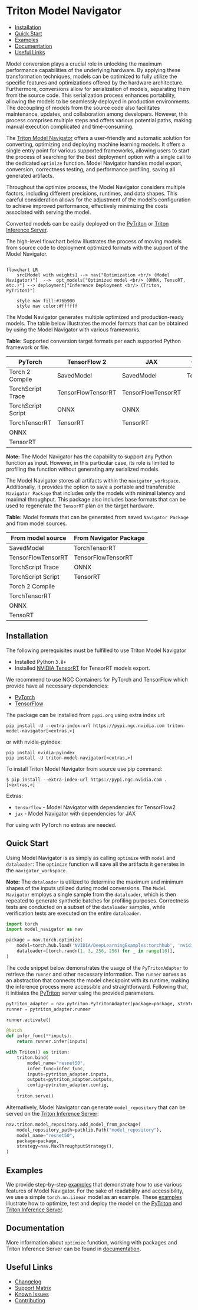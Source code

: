 <!--
Copyright (c) 2021-2023, NVIDIA CORPORATION. All rights reserved.

Licensed under the Apache License, Version 2.0 (the "License");
you may not use this file except in compliance with the License.
You may obtain a copy of the License at

    http://www.apache.org/licenses/LICENSE-2.0

Unless required by applicable law or agreed to in writing, software
distributed under the License is distributed on an "AS IS" BASIS,
WITHOUT WARRANTIES OR CONDITIONS OF ANY KIND, either express or implied.
See the License for the specific language governing permissions and
limitations under the License.
-->

# Triton Model Navigator


<!-- START doctoc generated TOC please keep comment here to allow auto update -->
<!-- DON'T EDIT THIS SECTION, INSTEAD RE-RUN doctoc TO UPDATE -->

- [Installation](#installation)
- [Quick Start](#quick-start)
- [Examples](#examples)
- [Documentation](#documentation)
- [Useful Links](#useful-links)

<!-- END doctoc generated TOC please keep comment here to allow auto update -->


Model conversion plays a crucial role in unlocking the maximum performance capabilities of the underlying hardware. By applying these transformation techniques, models can be optimized to fully utilize the specific features and optimizations offered by the hardware architecture. Furthermore, conversions allow for serialization of models, separating them from the source code. This serialization process enhances portability, allowing the models to be seamlessly deployed in production environments. The decoupling of models from the source code also facilitates maintenance, updates, and collaboration among developers.
However, this process comprises multiple steps and offers various potential paths, making manual execution complicated and time-consuming.

The [Triton Model Navigator](https://github.com/triton-inference-server/model_navigator) offers a user-friendly and automatic solution for converting, optimizing and deploying machine learning models. It offers a single entry point for various supported frameworks, allowing users to start the process of searching for the best deployment option with a single call to the dedicated `optimize` function. Model Navigator handles model export, conversion, correctness testing, and performance profiling, saving all generated artifacts.

Throughout the optimize process, the Model Navigator considers multiple factors, including different precisions, runtimes, and data shapes. This careful consideration allows for the adjustment of the model's configuration to achieve improved performance, effectively minimizing the costs associated with serving the model.

Converted models can be easily deployed on the [PyTriton](https://github.com/triton-inference-server/pytriton) or [Triton Inference Server](https://github.com/triton-inference-server/server).

The high-level flowchart below illustrates the process of moving models from source code to deployment optimized formats with the support of the Model Navigator.

```mermaid

flowchart LR
    src[Model with weights] --> nav["Optimization <br/> (Model Navigator)"]  -->  opt_models["Optimized model <br/> (ONNX, TensoRT, etc.)"] --> deployment["Inference Deployment <br/> (Triton, PyTriton)"]

    style nav fill:#76b900
    style nav color:#ffffff
```

The Model Navigator generates multiple optimized and production-ready models. The table below illustrates the model formats that can be obtained by using the Model Navigator with various frameworks.

**Table:** Supported conversion target formats per each supported Python framework or file.

| **PyTorch**        | **TensorFlow 2**   | **JAX**            | **ONNX** |
|--------------------|--------------------|--------------------|----------|
| Torch 2 Compile    | SavedModel         | SavedModel         | TensorRT |
| TorchScript Trace  | TensorFlowTensorRT | TensorFlowTensorRT |          |
| TorchScript Script | ONNX               | ONNX               |          |
| TorchTensorRT      | TensorRT           | TensorRT           |          |
| ONNX               |                    |                    |          |
| TensorRT           |                    |                    |          |

**Note:** The Model Navigator has the capability to support any Python function as input. However, in this particular case, its role is limited to profiling the function without generating any serialized models.

The Model Navigator stores all artifacts within the `navigator_workspace`. Additionally, it provides the option to save a portable and transferable `Navigator Package` that includes only the models with minimal latency and maximal throughput. This package also includes base formats that can be used to regenerate the `TensorRT` plan on the target hardware.

**Table:** Model formats that can be generated from saved `Navigator Package` and from model sources.

| **From model source**  | **From Navigator Package**  |
|------------------------|-----------------------------|
| SavedModel             | TorchTensorRT               |
| TensorFlowTensorRT     | TensorFlowTensorRT          |
| TorchScript Trace      | ONNX                        |
| TorchScript Script     | TensorRT                    |
| Torch 2 Compile        |                             |
| TorchTensorRT          |                             |
| ONNX                   |                             |
| TensoRT                |                             |

## Installation

The following prerequisites must be fulfilled to use Triton Model Navigator

- Installed Python `3.8+`
- Installed [NVIDIA TensorRT](https://developer.nvidia.com/tensorrt) for TensorRT models export.

We recommend to use NGC Containers for PyTorch and TensorFlow which provide have all necessary dependencies:

- [PyTorch](https://catalog.ngc.nvidia.com/orgs/nvidia/containers/pytorch)
- [TensorFlow](https://catalog.ngc.nvidia.com/orgs/nvidia/containers/tensorflow)

The package can be installed from `pypi.org` using extra index url:


```shell
pip install -U --extra-index-url https://pypi.ngc.nvidia.com triton-model-navigator[<extras,>]
```

or with nvidia-pyindex:

```shell
pip install nvidia-pyindex
pip install -U triton-model-navigator[<extras,>]
```

To install Triton Model Navigator from source use pip command:

```shell
$ pip install --extra-index-url https://pypi.ngc.nvidia.com .[<extras,>]
```

Extras:

- `tensorflow` - Model Navigator with dependencies for TensorFlow2
- `jax` - Model Navigator with dependencies for JAX

For using with PyTorch no extras are needed.

## Quick Start

Using Model Navigator is as simply as calling `optimize` with `model` and `dataloader`:
The `optimize` function will save all the artifacts it generates in the `navigator_workspace`.

**Note:** The `dataloader` is utilized to determine the maximum and minimum shapes of the inputs utilized during model conversions. The `Model Navigator` employs a single sample from the `dataloader`, which is then repeated to generate synthetic batches for profiling purposes. Correctness tests are conducted on a subset of the `dataloader` samples, while verification tests are executed on the entire `dataloader`.


```python
import torch
import model_navigator as nav

package = nav.torch.optimize(
    model=torch.hub.load('NVIDIA/DeepLearningExamples:torchhub', 'nvidia_resnet50', pretrained=True).eval(),
    dataloader=[torch.randn(1, 3, 256, 256) for _ in range(10)],
)
```

The code snippet below demonstrates the usage of the `PyTritonAdapter` to retrieve the `runner` and other necessary information. The `runner` serves as an abstraction that connects the model checkpoint with its runtime, making the inference process more accessible and straightforward. Following that, it initiates the [PyTriton](https://github.com/triton-inference-server/pytriton) server using the provided parameters.

```python
pytriton_adapter = nav.pytriton.PyTritonAdapter(package=package, strategy=nav.MaxThroughputStrategy())
runner = pytriton_adapter.runner

runner.activate()

@batch
def infer_func(**inputs):
    return runner.infer(inputs)

with Triton() as triton:
    triton.bind(
        model_name="resnet50",
        infer_func=infer_func,
        inputs=pytriton_adapter.inputs,
        outputs=pytriton_adapter.outputs,
        config=pytriton_adapter.config,
    )
    triton.serve()
```

Alternatively, Model Navigator can generate `model_repository` that can be served on the [Triton Inference Server](https://github.com/triton-inference-server/server):

```python
nav.triton.model_repository.add_model_from_package(
    model_repository_path=pathlib.Path("model_repository"),
    model_name="resnet50",
    package=package,
    strategy=nav.MaxThroughputStrategy(),
)
```

## Examples

We provide step-by-step [examples](examples/) that demonstrate how to use various features of Model Navigator.
For the sake of readability and accessibility, we use a simple `torch.nn.Linear` model as an example.
These [examples](examples/) illustrate how to optimize, test and deploy the model on
the [PyTriton](https://github.com/triton-inference-server/pytriton) and [Triton Inference Server](https://github.com/triton-inference-server/server).

## Documentation

More information about `optimize` function, working with packages and Triton Inference Server can be
found in [documentation](https://triton-inference-server.github.io/model_navigator).

## Useful Links

* [Changelog](CHANGELOG.md)
* [Support Matrix](docs/support_matrix.md)
* [Known Issues](docs/known_issues.md)
* [Contributing](CONTRIBUTING.md)
